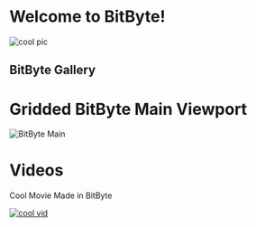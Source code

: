 # **Welcome to BitByte!**


![cool pic](https://i.imgur.com/MR8r3W6.png)


## **BitByte Gallery**



# Gridded BitByte Main Viewport
![BitByte Main](https://i.imgur.com/wRsW0ak.png)



# Videos

Cool Movie Made in BitByte

[![cool vid](https://img.youtube.com/vi/ufmtCA7L0ak/0.jpg)](https://youtu.be/ufmtCA7L0ak)


